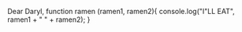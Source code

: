 Dear Daryl,
  function ramen (ramen1, ramen2){
    console.log("I"LL EAT", ramen1 + " " + ramen2); 
  }

